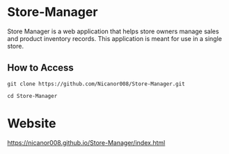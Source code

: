 # Store-Manager
Store Manager is a web application that helps store owners manage sales and product inventory records. This application is meant for use in a single store.

## How to Access
`git clone https://github.com/Nicanor008/Store-Manager.git`

`cd Store-Manager`

# Website
https://nicanor008.github.io/Store-Manager/index.html
